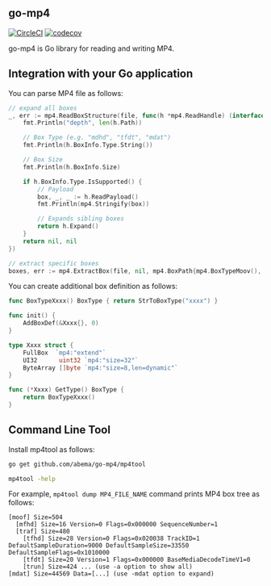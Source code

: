 go-mp4
------

[![CircleCI](https://circleci.com/gh/abema/go-mp4.svg?style=svg)](https://circleci.com/gh/abema/go-mp4)
[![codecov](https://codecov.io/gh/abema/go-mp4/branch/master/graph/badge.svg)](https://codecov.io/gh/abema/go-mp4)

go-mp4 is Go library for reading and writing MP4.

## Integration with your Go application

You can parse MP4 file as follows:

```go
// expand all boxes
_, err := mp4.ReadBoxStructure(file, func(h *mp4.ReadHandle) (interface{}, error) {
	fmt.Println("depth", len(h.Path))

	// Box Type (e.g. "mdhd", "tfdt", "mdat")
	fmt.Println(h.BoxInfo.Type.String())

	// Box Size
	fmt.Println(h.BoxInfo.Size)

	if h.BoxInfo.Type.IsSupported() {
		// Payload
		box, _, _ := h.ReadPayload()
		fmt.Println(mp4.Stringify(box))

		// Expands sibling boxes
		return h.Expand()
	}
	return nil, nil
})
```

```go
// extract specific boxes
boxes, err := mp4.ExtractBox(file, nil, mp4.BoxPath{mp4.BoxTypeMoov(), mp4.BoxTypeTrak(), mp4.BoxTypeTkhd()})
```

You can create additional box definition as follows:

```go
func BoxTypeXxxx() BoxType { return StrToBoxType("xxxx") }

func init() {
	AddBoxDef(&Xxxx{}, 0)
}

type Xxxx struct {
	FullBox  `mp4:"extend"`
	UI32      uint32 `mp4:"size=32"`
	ByteArray []byte `mp4:"size=8,len=dynamic"`
}

func (*Xxxx) GetType() BoxType {
	return BoxTypeXxxx()
}
```

## Command Line Tool

Install mp4tool as follows:

```sh
go get github.com/abema/go-mp4/mp4tool

mp4tool -help
```

For example, `mp4tool dump MP4_FILE_NAME` command prints MP4 box tree as follows:

```
[moof] Size=504
  [mfhd] Size=16 Version=0 Flags=0x000000 SequenceNumber=1
  [traf] Size=480
    [tfhd] Size=28 Version=0 Flags=0x020038 TrackID=1 DefaultSampleDuration=9000 DefaultSampleSize=33550 DefaultSampleFlags=0x1010000
    [tfdt] Size=20 Version=1 Flags=0x000000 BaseMediaDecodeTimeV1=0
    [trun] Size=424 ... (use -a option to show all)
[mdat] Size=44569 Data=[...] (use -mdat option to expand)
```
